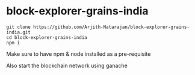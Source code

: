 # block-explorer-grains-india

```
git clone https://github.com/Arjith-Natarajan/block-explorer-grains-india.git
cd block-explorer-grains-india
npm i
```

Make sure to have npm & node installed as a pre-requisite

Also start the blockchain network using ganache
